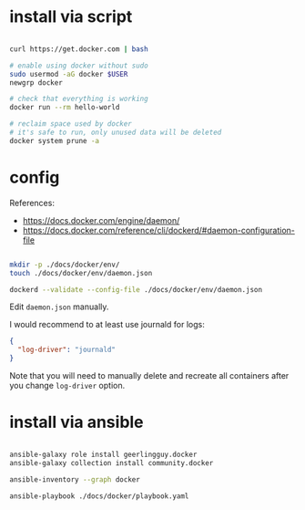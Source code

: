 
# install via script

```bash

curl https://get.docker.com | bash

# enable using docker without sudo
sudo usermod -aG docker $USER
newgrp docker

# check that everything is working
docker run --rm hello-world

# reclaim space used by docker
# it's safe to run, only unused data will be deleted
docker system prune -a

```

# config

References:
- https://docs.docker.com/engine/daemon/
- https://docs.docker.com/reference/cli/dockerd/#daemon-configuration-file

```bash

mkdir -p ./docs/docker/env/
touch ./docs/docker/env/daemon.json

dockerd --validate --config-file ./docs/docker/env/daemon.json

```

Edit `daemon.json` manually.

I would recommend to at least use journald for logs:

```json
{
  "log-driver": "journald"
}
```

Note that you will need to manually delete and recreate all containers after you change `log-driver` option.

# install via ansible

```bash

ansible-galaxy role install geerlingguy.docker
ansible-galaxy collection install community.docker

ansible-inventory --graph docker

ansible-playbook ./docs/docker/playbook.yaml

```
